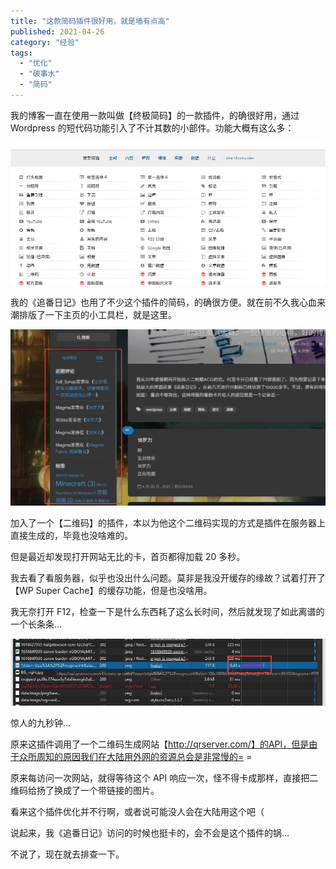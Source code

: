 ```yaml
---
title: "这款简码插件很好用，就是墙有点高"
published: 2021-04-26
category: "经验"
tags:
  - "优化"
  - "破事水"
  - "简码"
---
```


我的博客一直在使用一款叫做【终极简码】的一款插件，的确很好用，通过 Wordpress 的短代码功能引入了不计其数的小部件。功能大概有这么多：

![](images/1619524210-1619449647-1619449642377.png)

我的《追番日记》也用了不少这个插件的简码，的确很方便。就在前不久我心血来潮排版了一下主页的小工具栏，就是这里。

![](images/1619524220-1619449755-QQ截图20210426230911.jpg)

加入了一个【二维码】的插件，本以为他这个二维码实现的方式是插件在服务器上直接生成的，毕竟也没啥难的。

但是最近却发现打开网站无比的卡，首页都得加载 20 多秒。

我去看了看服务器，似乎也没出什么问题。莫非是我没开缓存的缘故？试着打开了【WP Super Cache】的缓存功能，但是也没啥用。

我无奈打开 F12，检查一下是什么东西耗了这么长时间，然后就发现了如此离谱的一个长条条...

![](images/1619524235-1619450006-QQ截图20210426231330.jpg)

惊人的九秒钟...

原来这插件调用了一个二维码生成网站【http://qrserver.com/】的API，但是由于众所周知的原因我们在大陆用外网的资源总会是非常慢的= =

原来每访问一次网站，就得等待这个 API 响应一次，怪不得卡成那样，直接把二维码给扬了换成了一个带链接的图片。

看来这个插件优化并不行啊，或者说可能没人会在大陆用这个吧（

说起来，我《追番日记》访问的时候也挺卡的，会不会是这个插件的锅...

不说了，现在就去排查一下。
